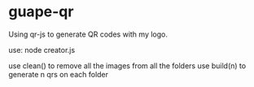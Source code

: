 # guape-qr

Using qr-js to generate QR codes with my logo.

use:
node creator.js

use clean() to remove all the images from all the folders
use build(n) to generate n qrs on each folder
